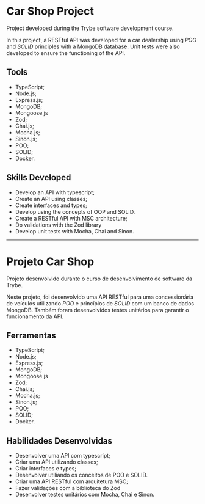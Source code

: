 # Car Shop Project

  Project developed during the Trybe software development course.

  In this project, a RESTful API was developed for a car dealership using _POO_ and _SOLID_ principles with a MongoDB database. Unit tests were also developed to ensure the functioning of the API.


## Tools

  * TypeScript;
  * Node.js;
  * Express.js;
  * MongoDB;
  * Mongoose.js
  * Zod;
  * Chai.js;
  * Mocha.js;
  * Sinon.js;
  * POO;
  * SOLID;
  * Docker.


## Skills Developed

  * Develop an API with typescript;
  * Create an API using classes;
  * Create interfaces and types;
  * Develop using the concepts of OOP and SOLID.
  * Create a RESTful API with MSC architecture;
  * Do validations with the Zod library
  * Develop unit tests with Mocha, Chai and Sinon.



---------------



# Projeto Car Shop

  Projeto desenvolvido durante o curso de desenvolvimento de software da Trybe.

  Neste projeto, foi desenvolvido uma API RESTful para uma concessionária de veículos utilizando _POO_ e princípios de _SOLID_ com um banco de dados MongoDB. Também foram desenvolvidos testes unitários para garantir o funcionamento da API.


## Ferramentas

  * TypeScript;
  * Node.js;
  * Express.js;
  * MongoDB;
  * Mongoose.js
  * Zod;
  * Chai.js;
  * Mocha.js;
  * Sinon.js;
  * POO;
  * SOLID;
  * Docker.


## Habilidades Desenvolvidas

  * Desenvolver uma API com typescript;
  * Criar uma API utilizando classes;
  * Criar interfaces e types;
  * Desenvolver utiliando os conceitos de POO e SOLID.
  * Criar uma API RESTful com arquitetura MSC;
  * Fazer validações com a biblioteca do Zod
  * Desenvolver testes unitários com Mocha, Chai e Sinon.

